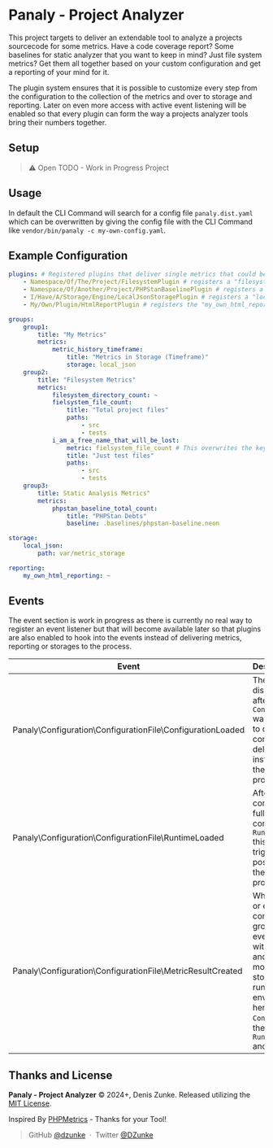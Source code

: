 # Panaly - Project Analyzer

This project targets to deliver an extendable tool to analyze a projects sourcecode for some metrics. Have a code
coverage report? Some baselines for static analyzer that you want to keep in mind? Just file system metrics? Get
them all together based on your custom configuration and get a reporting of your mind for it.

The plugin system ensures that it is possible to customize every step from the configuration to the collection of
the metrics and over to storage and reporting. Later on even more access with active event listening will be enabled
so that every plugin can form the way a projects analyzer tools bring their numbers together.

## Setup

> :warning: Open TODO - Work in Progress Project

## Usage

In default the CLI Command will search for a config file `panaly.dist.yaml` which can be overwritten by giving the
config file with the CLI Command like `vendor/bin/panaly -c my-own-config.yaml`.

## Example Configuration

```yaml
plugins: # Registered plugins that deliver single metrics that could be utilized for metric groups
    - Namespace/Of/The/Project/FilesystemPlugin # registers a "filesystem_directory_count" and a "fielsystem_file_count" metric
    - Namespace/Of/Another/Project/PHPStanBaselinePlugin # registers a simple "phpstan_baseline_total_count" metric
    - I/Have/A/Storage/Engine/LocalJsonStoragePlugin # registers a "local_json" storage and also a "metric_history_timeframe" metric that shows from / to string of alltime metric reading
    - My/Own/Plugin/HtmlReportPlugin # registers the "my_own_html_reporting" reporting that takes the result collection of the metrics and does something with it

groups:
    group1:
        title: "My Metrics"
        metrics:
            metric_history_timeframe:
                title: "Metrics in Storage (Timeframe)"
                storage: local_json
    group2:
        title: "Filesystem Metrics"
        metrics:
            filesystem_directory_count: ~
            fielsystem_file_count:
                title: "Total project files"
                paths:
                    - src
                    - tests
            i_am_a_free_name_that_will_be_lost:
                metric: fielsystem_file_count # This overwrites the key and is the metric to be utilized
                title: "Just test files"
                paths:
                    - src
                    - tests
    group3:
        title: Static Analysis Metrics"
        metrics:
            phpstan_baseline_total_count:
                title: "PHPStan Debts"
                baseline: .baselines/phpstan-baseline.neon

storage:
    local_json:
        path: var/metric_storage

reporting:
    my_own_html_reporting: ~
```

## Events

The event section is work in progress as there is currently no real way to register an event listener but that will
become available later so that plugins are also enabled to hook into the events instead of delivering metrics,
reporting or storages to the process.

| Event                                                      | Description                                                                                                                                                                                                                                                                                              |
|------------------------------------------------------------|:---------------------------------------------------------------------------------------------------------------------------------------------------------------------------------------------------------------------------------------------------------------------------------------------------------|
| Panaly\Configuration\ConfigurationFile\ConfigurationLoaded | The event is dispatched directly after the `ConfigurationFile` was loaded. It allows to overwrite the full configuration by delivering a new instance that will then be taken for the process.                                                                                                           |
| Panaly\Configuration\ConfigurationFile\RuntimeLoaded       | After the configuration was fully loaded and converted to the `RuntimeConfiguration` this event is triggered, it is the last possibility to change the metric running process.                                                                                                                           |
| Panaly\Configuration\ConfigurationFile\MetricResultCreated | When the collection, or execution, of configured metric groups is finished the event is triggered with all information and the result can be modified before the storage and reporting runs. The full environment is given her with the `ConfigurationFile`, the `RuntimeConfiguration` and the `Result` |

## Thanks and License

**Panaly - Project Analyzer** © 2024+, Denis Zunke. Released utilizing the [MIT License](https://mit-license.org/).

Inspired By [PHPMetrics](https://phpmetrics.github.io/website/) - Thanks for your Tool!

> GitHub [@dzunke](https://github.com/DZunke) &nbsp;&middot;&nbsp;
> Twitter [@DZunke](https://twitter.com/DZunke)
